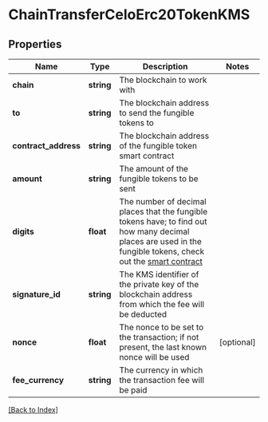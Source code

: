 # ChainTransferCeloErc20TokenKMS

## Properties

Name | Type | Description | Notes
------------ | ------------- | ------------- | -------------
**chain** | **string** | The blockchain to work with |
**to** | **string** | The blockchain address to send the fungible tokens to |
**contract_address** | **string** | The blockchain address of the fungible token smart contract |
**amount** | **string** | The amount of the fungible tokens to be sent |
**digits** | **float** | The number of decimal places that the fungible tokens have; to find out how many decimal places are used in the fungible tokens, check out the <a href="https://apidoc.tatum.io/tag/Blockchain-utils#operation/SCGetContractAddress" target="_blank">smart contract</a> |
**signature_id** | **string** | The KMS identifier of the private key of the blockchain address from which the fee will be deducted |
**nonce** | **float** | The nonce to be set to the transaction; if not present, the last known nonce will be used | [optional]
**fee_currency** | **string** | The currency in which the transaction fee will be paid |

[[Back to Index]](../index.md)
